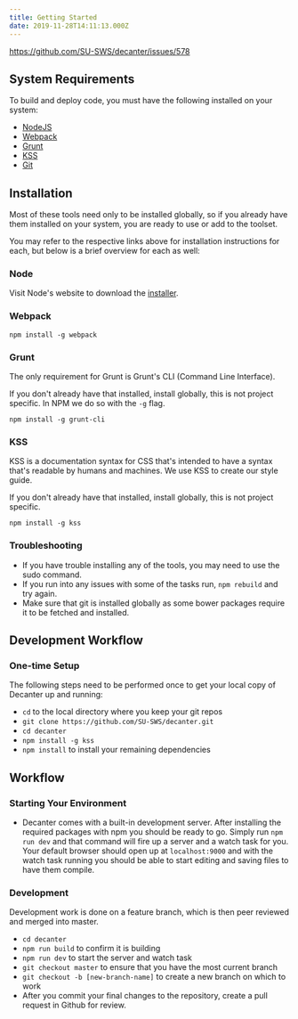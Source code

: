 ```yaml
---
title: Getting Started
date: 2019-11-28T14:11:13.000Z
---
```

https://github.com/SU-SWS/decanter/issues/578

## System Requirements

To build and deploy code, you must have the following installed on your system:

* [NodeJS](https://nodejs.org/en/)
* [Webpack](https://webpack.js.org/)
* [Grunt](https://gruntjs.com/)
* [KSS](https://warpspire.com/kss/)
* [Git](https://git-scm.com/)

## Installation

Most of these tools need only to be installed globally, so if you already have them installed on your system, you are ready to use or add to the toolset.

You may refer to the respective links above for installation instructions for each, but below is a brief overview for each as well:

### Node

Visit Node's website to download the [installer](http://nodejs.org/).

### Webpack

`npm install -g webpack`

### Grunt

The only requirement for Grunt is Grunt's CLI (Command Line Interface).

If you don't already have that installed, install globally, this is not project specific.
In NPM we do so with the `-g` flag.

```
npm install -g grunt-cli
```

### KSS

KSS is a documentation syntax for CSS that's intended to have a syntax that's readable
by humans and machines. We use KSS to create our style guide.

If you don't already have that installed, install globally, this is not project specific.

```
npm install -g kss
```

### Troubleshooting

* If you have trouble installing any of the tools, you may need to use the sudo command.
* If you run into any issues with some of the tasks run, `npm rebuild` and try again.
* Make sure that git is installed globally as some bower packages require it to be fetched and installed.

## Development Workflow

### One-time Setup

The following steps need to be performed once to get your local copy of Decanter up and running:

* `cd` to the local directory where you keep your git repos
* `git clone https://github.com/SU-SWS/decanter.git`
* `cd decanter`
* `npm install -g kss`
* `npm install` to install your remaining dependencies

## Workflow

### Starting Your Environment

* Decanter comes with a built-in development server. After installing the required packages with npm you should be ready to go. Simply run `npm run dev` and that command will fire up a server and a watch task for you. Your default browser should open up at `localhost:9000` and with the watch task running you should be able to start editing and saving files to have them compile. 

### Development

Development work is done on a feature branch, which is then peer reviewed and merged into master.

* `cd decanter`
* `npm run build` to confirm it is building
* `npm run dev` to start the server and watch task
* `git checkout master` to ensure that you have the most current branch
* `git checkout -b [new-branch-name]` to create a new branch on which to work
* After you commit your final changes to the repository, create a pull request in Github for review.
